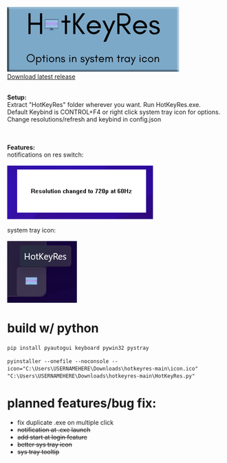 ![image](https://raw.githubusercontent.com/seathasky/hotkeyres/main/resources/MainNotif.png)<br>
[Download latest release](https://github.com/seathasky/hotkeyres/releases)<br><Br>

<b>Setup:</b><br>
Extract "HotKeyRes" folder wherever you want. Run HotKeyRes.exe.<br>
Default Keybind is CONTROL+F4 or right click system tray icon for options.<br>
Change resolutions/refresh and keybind in config.json<br><br><br>

<b>Features:</b><br>
notifications on res switch:<br><br>
![image](https://raw.githubusercontent.com/seathasky/hotkeyres/main/github/notifcations.png)

system tray icon:<br><br>
![image](https://raw.githubusercontent.com/seathasky/hotkeyres/main/github/systemtray1.png)
<br>

# build w/ python

```pip install pyautogui keyboard pywin32 pystray```

```pyinstaller --onefile --noconsole --icon="C:\Users\USERNAMEHERE\Downloads\hotkeyres-main\icon.ico" "C:\Users\USERNAMEHERE\Downloads\hotkeyres-main\HotKeyRes.py" ```

# planned features/bug fix:
<ul>
  <li>fix duplicate .exe on multiple click</li>
  <li><del>notification at .exe launch</del></li>
<li><del>add start at login feature</del></li>
 <li><del>better sys tray icon</del></li>
 <li><del>sys tray tooltip</del></li>
 </ul> 



